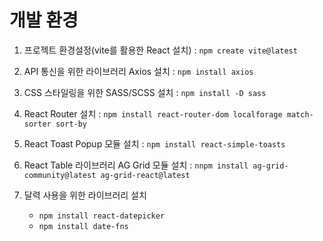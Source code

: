 # 개발 환경

1. 프로젝트 환경설정(vite를 활용한 React 설치) : `npm create vite@latest`

2. API 통신을 위한 라이브러리 Axios 설치 : `npm install axios`

3. CSS 스타일링을 위한 SASS/SCSS 설치 : `npm install -D sass`

4. React Router 설치 : `npm install react-router-dom localforage match-sorter sort-by`

5. React Toast Popup 모듈 설치 : `npm install react-simple-toasts`

6. React Table 라이브러리 AG Grid 모듈 설치 : `nnpm install ag-grid-community@latest ag-grid-react@latest`

7. 달력 사용을 위한 라이브러리 설치 
    - `npm install react-datepicker`
    - `npm install date-fns`
